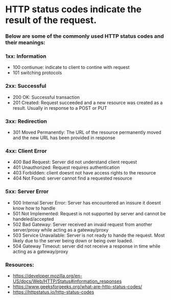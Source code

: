 # HTTP status codes indicate the result of the request.

### Below are some of the commonly used HTTP status codes and their meanings:

### 1xx: Information
- 100 contiunue: indicate to client to contine with request 
- 101 switching protocols

### 2xx: Successful
- 200 OK: Successful transaction
- 201 Created: Request succeeded and a new resource was created as a result. Usually in response to a POST or PUT

### 3xx: Redirection
- 301 Moved Permanently: The URL of the resource permanently moved and the new URL has been provided in response

### 4xx: Client Error
- 400 Bad Request: Server did not understand client request
- 401 Unauthorized: Request requires authentication
- 403 Forbidden: client doesnt not have access rights to the resource
- 404 Not Found: server cannot find a requested resource

### 5xx: Server Error
- 500 Internal Server Error: Server has encountered an inssure it doesnt know how to handle
- 501 Not Implemented: Request is not supported by server and cannot be handeled/accepted
- 502 Bad Gateway: Server received an invaid request from another server/proxy while acting as a gateway/proxy
- 503 Service Unavailable: Server is not ready to hande the request. Most likely due to the server being down or being over loaded.
- 504 Gateway Timeout: server did not receive a response in time while acting as a gateway/proxy

### Resources:
- https://developer.mozilla.org/en-US/docs/Web/HTTP/Status#information_responses
- https://www.geeksforgeeks.org/what-are-http-status-codes/
- https://httpstatus.io/http-status-codes
